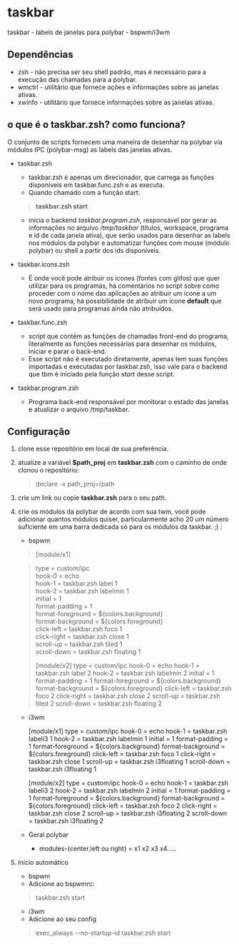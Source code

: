 # taskbar
taskbar - labels de janelas para polybar - bspwm/i3wm

## Dependências
* zsh - não precisa ser seu shell padrão, mas é necessário para a execução das chamadas para a polybar.
* wmctrl - utilitário que fornece ações e informações sobre as janelas ativas.
* xwinfo - utilitário que fornece informações sobre as janelas ativas.

## o que é o taskbar.zsh? como funciona?

O conjunto de scripts fornecem uma maneira de desenhar na polybar via módulos IPC (polybar-msg) as labels das janelas ativas.

* taskbar.zsh
	* taskbar.zsh é apenas um direcionador, que carrega as funções disponíveis em taskbar.func.zsh e as executa. 
	* Quando chamado com a função start:
	> **taskbar.zsh start**
	* inicia o backend *taskbar.program.zsh*, responsável por gerar as informações no arquivo */tmp/taskbar* (títulos, workspace, programa e id de cada janela ativa), que serão usados para desenhar as labels nos módulos da polybar e automatizar funções com mouse (módulo polybar) ou shell a partir dos ids disponíveis.

* taskbar.icons.zsh
	* É onde você pode atribuir os icones (fontes com glifos) que quer utilizar para os programas, há comentários no script sobre como proceder com o nome das aplicações ao atribuir um ícone a um novo programa, há possibilidade de atribuir um ícone **default** que será usado para programas ainda não atribuídos.

* taskbar.func.zsh
	* script que contém as funções de chamadas front-end do programa, literalmente as funções necessárias para desenhar os módulos, iniciar e parar o back-end.
	* Esse script não é executado diretamente, apenas tem suas funções importadas e executadas por taskbar.zsh, isso vale para o backend que tbm é iniciado pela função *start* desse script.

* taskbar.program.zsh
	* Programa back-end responsável por monitorar o estado das janelas e atualizar o arquivo /tmp/taskbar.


## Configuração

1. clone esse repositório em local de sua preferência.

2. atualize a variável **$path_proj** em **taskbar.zsh** com o caminho de onde clonou o repositório:
	> declare -x path_proj=/path

3. crie um link ou copie **taskbar.zsh** para o seu path.

4. crie os módulos da polybar de acordo com sua twm, você pode adicionar quantos módulos quiser, particularmente acho 20 um número suficiente em uma barra dedicada só para os módulos da taskbar. ;) :

	* bspwm

	> [module/x1]

	> type = custom/ipc 	
	> hook-0 = echo 	
	> hook-1 = taskbar.zsh label 1 	
	> hook-2 = taskbar.zsh labelmin 1 	
	> initial = 1 	
	> format-padding = 1 	
	> format-foreground = ${colors.background} 	
	> format-background = ${colors.foreground} 	
	> click-left = taskbar.zsh foco 1 	
	> click-right = taskbar.zsh close 1 	
	> scroll-up = taskbar.zsh tiled 1 	
	> scroll-down = taskbar.zsh floating 1 	
	>	
	> [module/x2]
	> type = custom/ipc
	> hook-0 = echo
	> hook-1 = taskbar.zsh label 2
	> hook-2 = taskbar.zsh labelmin 2
	> initial = 1
	> format-padding = 1
	> format-foreground = ${colors.background}
	> format-background = ${colors.foreground}
	> click-left = taskbar.zsh foco 2
	> click-right = taskbar.zsh close 2
	> scroll-up = taskbar.zsh tiled 2
	> scroll-down = taskbar.zsh floating 2

	* i3wm

		[module/x1]
		type = custom/ipc
		hook-0 = echo
		hook-1 = taskbar.zsh labeli3 1
		hook-2 = taskbar.zsh labelmin 1
		initial = 1
		format-padding = 1
		format-foreground = ${colors.background}
		format-background = ${colors.foreground}
		click-left = taskbar.zsh foco 1
		click-right = taskbar.zsh close 1
		scroll-up = taskbar.zsh i3floating 1
		scroll-down = taskbar.zsh i3floating 1
	
		[module/x2]
		type = custom/ipc
		hook-0 = echo
		hook-1 = taskbar.zsh labeli3 2
		hook-2 = taskbar.zsh labelmin 2
		initial = 1
		format-padding = 1
		format-foreground = ${colors.background}
		format-background = ${colors.foreground}
		click-left = taskbar.zsh foco 2
		click-right = taskbar.zsh close 2
		scroll-up = taskbar.zsh i3floating 2
		scroll-down = taskbar.zsh i3floating 2

	* Geral polybar
		* modules-{center,left ou right} = x1 x2 x3 x4.....

4. Início automático
	* bspwm
	* Adicione ao bspwmrc:
	> taskbar.zsh start

	* i3wm
	* Adicione ao seu config
	> exec_always --no-startup-id taskbar.zsh start




